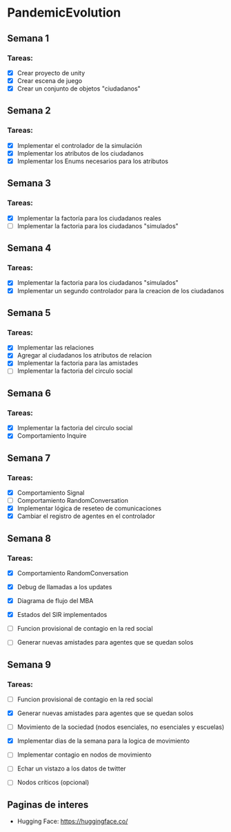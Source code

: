 # PandemicEvolution


## Semana 1
### **Tareas:**
- [x] Crear proyecto de unity
- [x] Crear escena de juego
- [x] Crear un conjunto de objetos "ciudadanos"

## Semana 2
### **Tareas:**
- [x] Implementar el controlador de la simulación
- [x] Implementar los atributos de los ciudadanos
- [x] Implementar los Enums necesarios para los atributos

## Semana 3
### **Tareas:**
- [x] Implementar la factoría para los ciudadanos reales
- [ ] Implementar la factoria para los ciudadanos "simulados"

## Semana 4
### **Tareas:**
- [x] Implementar la factoria para los ciudadanos "simulados"
- [x] Implementar un segundo controlador para la creacion de los ciudadanos

## Semana 5
### **Tareas:**
- [x] Implementar las relaciones
- [x] Agregar al ciudadanos los atributos de relacion
- [x] Implementar la factoria para las amistades
- [ ] Implementar la factoria del circulo social

## Semana 6
### **Tareas:**
- [x] Implementar la factoria del circulo social
- [x] Comportamiento Inquire

## Semana 7
### **Tareas:**
- [x] Comportamiento Signal
- [ ] Comportamiento RandomConversation
- [x] Implementar lógica de reseteo de comunicaciones
- [x] Cambiar el registro de agentes en el controlador

## Semana 8
### **Tareas:**
- [x] Comportamiento RandomConversation
- [x] Debug de llamadas a los updates
- [x] Diagrama de flujo del MBA
- [x] Estados del SIR implementados
- [ ] Funcion provisional de contagio en la red social
- [ ] Generar nuevas amistades para agentes que se quedan solos


## Semana 9
### **Tareas:**
- [ ] Funcion provisional de contagio en la red social
- [x] Generar nuevas amistades para agentes que se quedan solos
- [ ] Movimiento de la sociedad (nodos esenciales, no esenciales y escuelas)
- [x] Implementar dias de la semana para la logica de movimiento
- [ ] Implementar contagio en nodos de movimiento
- [ ] Echar un vistazo a los datos de twitter
- [ ] Nodos críticos (opcional)


## Paginas de interes
- Hugging Face: https://huggingface.co/